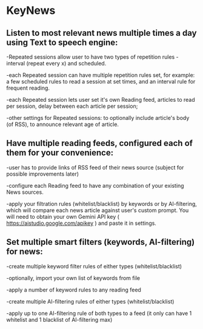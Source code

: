 # KeyNews

## Listen to most relevant news multiple times a day using Text to speech engine:

-Repeated sessions allow user to have two types of repetition rules - interval (repeat every x) and scheduled.

-each Repeated session can have multiple repetition rules set, for example: a few scheduled rules to read a session at set times,
and an interval rule for frequent reading.

-each Repeated session lets user set it's own Reading feed, articles to read per session, delay between each article per session;

-other settings for Repeated sessions: to optionally include article's body (of RSS), to announce relevant age of article.


## Have multiple reading feeds, configured each of them for your convenience:

-user has to provide links of RSS feed of their news source (subject for possible improvements later)

-configure each Reading feed to have any combination of your existing News sources.

-apply your filtration rules (whitelist/blacklist) by keywords or by AI-filtering, which will compare each news article against user's custom prompt.
You will need to obtain your own Gemini API key ( https://aistudio.google.com/apikey ) and paste it in settings.


## Set multiple smart filters (keywords, AI-filtering) for news:

-create multiple keyword filter rules of either types (whitelist/blacklist)

-optionally, import your own list of keywords from file

-apply a number of keyword rules to any reading feed

-create multiple AI-filtering rules of either types (whitelist/blacklist)

-apply up to one AI-filtering rule of both types to a feed (it only can have 1 whitelist and 1 blacklist of AI-filtering max)
